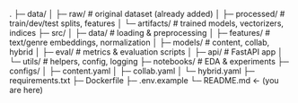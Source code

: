 .
├─ data/
│  ├─ raw/                 # original dataset (already added)
│  ├─ processed/           # train/dev/test splits, features
│  └─ artifacts/           # trained models, vectorizers, indices
├─ src/
│  ├─ data/                # loading & preprocessing
│  ├─ features/            # text/genre embeddings, normalization
│  ├─ models/              # content, collab, hybrid
│  ├─ eval/                # metrics & evaluation scripts
│  ├─ api/                 # FastAPI app
│  └─ utils/               # helpers, config, logging
├─ notebooks/              # EDA & experiments
├─ configs/
│  ├─ content.yaml
│  ├─ collab.yaml
│  └─ hybrid.yaml
├─ requirements.txt
├─ Dockerfile
├─ .env.example
└─ README.md  ← (you are here)
